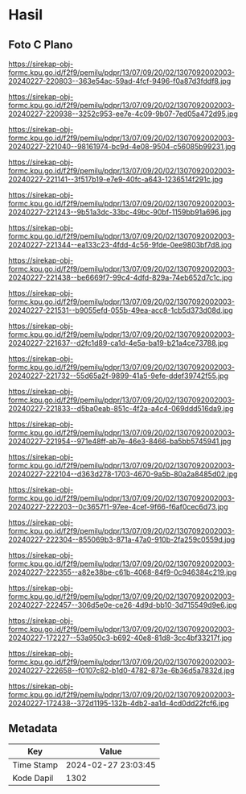 # Hasil

## Foto C Plano

https://sirekap-obj-formc.kpu.go.id/f2f9/pemilu/pdpr/13/07/09/20/02/1307092002003-20240227-220803--363e54ac-59ad-4fcf-9496-f0a87d3fddf8.jpg

https://sirekap-obj-formc.kpu.go.id/f2f9/pemilu/pdpr/13/07/09/20/02/1307092002003-20240227-220938--3252c953-ee7e-4c09-9b07-7ed05a472d95.jpg

https://sirekap-obj-formc.kpu.go.id/f2f9/pemilu/pdpr/13/07/09/20/02/1307092002003-20240227-221040--98161974-bc9d-4e08-9504-c56085b99231.jpg

https://sirekap-obj-formc.kpu.go.id/f2f9/pemilu/pdpr/13/07/09/20/02/1307092002003-20240227-221141--3f517b19-e7e9-40fc-a643-1236514f291c.jpg

https://sirekap-obj-formc.kpu.go.id/f2f9/pemilu/pdpr/13/07/09/20/02/1307092002003-20240227-221243--9b51a3dc-33bc-49bc-90bf-1159bb91a696.jpg

https://sirekap-obj-formc.kpu.go.id/f2f9/pemilu/pdpr/13/07/09/20/02/1307092002003-20240227-221344--ea133c23-4fdd-4c56-9fde-0ee9803bf7d8.jpg

https://sirekap-obj-formc.kpu.go.id/f2f9/pemilu/pdpr/13/07/09/20/02/1307092002003-20240227-221438--be6669f7-99c4-4dfd-829a-74eb652d7c1c.jpg

https://sirekap-obj-formc.kpu.go.id/f2f9/pemilu/pdpr/13/07/09/20/02/1307092002003-20240227-221531--b9055efd-055b-49ea-acc8-1cb5d373d08d.jpg

https://sirekap-obj-formc.kpu.go.id/f2f9/pemilu/pdpr/13/07/09/20/02/1307092002003-20240227-221637--d2fc1d89-ca1d-4e5a-ba19-b21a4ce73788.jpg

https://sirekap-obj-formc.kpu.go.id/f2f9/pemilu/pdpr/13/07/09/20/02/1307092002003-20240227-221732--55d65a2f-9899-41a5-9efe-ddef39742f55.jpg

https://sirekap-obj-formc.kpu.go.id/f2f9/pemilu/pdpr/13/07/09/20/02/1307092002003-20240227-221833--d5ba0eab-851c-4f2a-a4c4-069ddd516da9.jpg

https://sirekap-obj-formc.kpu.go.id/f2f9/pemilu/pdpr/13/07/09/20/02/1307092002003-20240227-221954--971e48ff-ab7e-46e3-8466-ba5bb5745941.jpg

https://sirekap-obj-formc.kpu.go.id/f2f9/pemilu/pdpr/13/07/09/20/02/1307092002003-20240227-222104--d363d278-1703-4670-9a5b-80a2a8485d02.jpg

https://sirekap-obj-formc.kpu.go.id/f2f9/pemilu/pdpr/13/07/09/20/02/1307092002003-20240227-222203--0c3657f1-97ee-4cef-9f66-f6af0cec6d73.jpg

https://sirekap-obj-formc.kpu.go.id/f2f9/pemilu/pdpr/13/07/09/20/02/1307092002003-20240227-222304--855069b3-871a-47a0-910b-2fa259c0559d.jpg

https://sirekap-obj-formc.kpu.go.id/f2f9/pemilu/pdpr/13/07/09/20/02/1307092002003-20240227-222355--a82e38be-c61b-4068-84f9-0c946384c219.jpg

https://sirekap-obj-formc.kpu.go.id/f2f9/pemilu/pdpr/13/07/09/20/02/1307092002003-20240227-222457--306d5e0e-ce26-4d9d-bb10-3d715549d9e6.jpg

https://sirekap-obj-formc.kpu.go.id/f2f9/pemilu/pdpr/13/07/09/20/02/1307092002003-20240227-172227--53a950c3-b692-40e8-81d8-3cc4bf33217f.jpg

https://sirekap-obj-formc.kpu.go.id/f2f9/pemilu/pdpr/13/07/09/20/02/1307092002003-20240227-222658--f0107c82-b1d0-4782-873e-6b36d5a7832d.jpg

https://sirekap-obj-formc.kpu.go.id/f2f9/pemilu/pdpr/13/07/09/20/02/1307092002003-20240227-172438--372d1195-132b-4db2-aa1d-4cd0dd22fcf6.jpg


## Metadata

| Key        | Value               |
| ---------- | ------------------- |
| Time Stamp | 2024-02-27 23:03:45 |
| Kode Dapil | 1302                |



